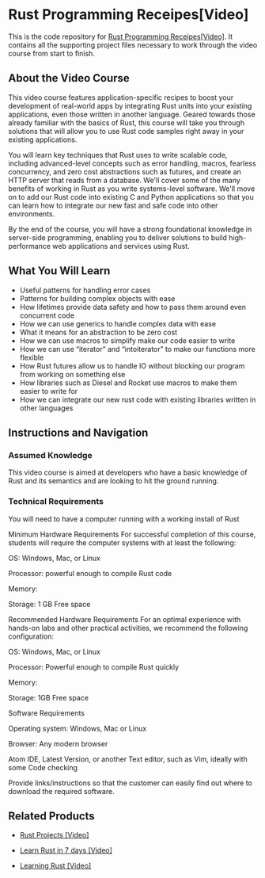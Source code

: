 
# Rust Programming Receipes[Video]
This is the code repository for [Rust Programming Receipes[Video]](https://www.packtpub.com/programming/rust-programming-recipes-video). It contains all the supporting project files necessary to work through the video course from start to finish.
## About the Video Course
This video course features application-specific recipes to boost your development of real-world apps by integrating Rust units into your existing applications, even those written in another language. Geared towards those already familiar with the basics of Rust, this course will take you through solutions that will allow you to use Rust code samples right away in your existing applications.

You will learn key techniques that Rust uses to write scalable code, including advanced-level concepts such as error handling, macros, fearless concurrency, and zero cost abstractions such as futures, and create an HTTP server that reads from a database. We'll cover some of the many benefits of working in Rust as you write systems-level software. We'll move on to add our Rust code into existing C and Python applications so that you can learn how to integrate our new fast and safe code into other environments.

By the end of the course, you will have a strong foundational knowledge in server-side programming, enabling you to deliver solutions to build high-performance web applications and services using Rust.
<H2>What You Will Learn</H2>
<DIV class=book-info-will-learn-text>
<UL>
<LI>Useful patterns for handling error cases
<LI>Patterns for building complex objects with ease
<LI>How lifetimes provide data safety and how to pass them around even concurrent code
<LI>How we can use generics to handle complex data with ease
<LI>What it means for an abstraction to be zero cost
<LI>How we can use macros to simplify make our code easier to write
<LI>How we can use “iterator” and “intoiterator” to make our functions more flexible  
<LI>How Rust futures allow us to handle IO without blocking our program from working on something else
<LI>How libraries such as Diesel and Rocket use macros to make them easier to write for 
<LI>How we can integrate our new rust code with existing libraries written in other languages </LI></UL></DIV>

## Instructions and Navigation
### Assumed Knowledge
This video course is aimed at developers who have a basic knowledge of Rust and its semantics and are looking to hit the ground running.

### Technical Requirements
You will need to have a computer running with a working install of Rust

Minimum Hardware Requirements
For successful completion of this course, students will require the computer systems with at least the following:


OS:  Windows, Mac, or Linux



Processor: powerful enough to compile Rust code



Memory: 



Storage: 1 GB Free space


Recommended Hardware Requirements
For an optimal experience with hands-on labs and other practical activities, we recommend the following configuration:


OS: Windows, Mac, or Linux



Processor: Powerful enough to compile Rust quickly 



Memory: 



Storage: 1GB Free space


Software Requirements

Operating system: Windows, Mac or Linux



Browser: Any modern browser



Atom IDE, Latest Version, or another Text editor, such as Vim, ideally with some Code checking




Provide links/instructions so that the customer can easily find out where to download the required software.

## Related Products
* [Rust Projects [Video]](https://www.packtpub.com/programming/rust-projects-video)

* [Learn Rust in 7 days [Video]](https://www.packtpub.com/application-development/learn-rust-7-days-video)

* [Learning Rust [Video]](https://www.packtpub.com/application-development/learning-rust-video)

